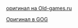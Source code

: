 [оригинал на Old-games.ru](https://www.old-games.ru/game/159.html)

[Оригинал в  GOG](https://www.gog.com/en/game/dangerous_dave_pack)

